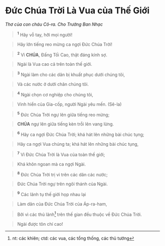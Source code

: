 # Đức Chúa Trời Là Vua của Thế Giới
*Thơ của con cháu Cô-ra. Cho Trưởng Ban Nhạc*

> <sup><b>1</b></sup> Hãy vỗ tay, hỡi mọi người!
>


> Hãy lớn tiếng reo mừng ca ngợi Đức Chúa Trời!
>


> <sup><b>2</b></sup> Vì **CHÚA**, Đấng Tối Cao, thật đáng kính sợ.
>


> Ngài là Vua cao cả trên toàn thế giới.
>


> <sup><b>3</b></sup> Ngài làm cho các dân bị khuất phục dưới chúng tôi,
>


> Và các nước ở dưới chân chúng tôi.
>


> <sup><b>4</b></sup> Ngài chọn cơ nghiệp cho chúng tôi,
>


> Vinh hiển của Gia-cốp, người Ngài yêu mến. (Sê-la)
>


> <sup><b>5</b></sup> Đức Chúa Trời ngự lên giữa tiếng reo mừng;
>


> **CHÚA** ngự lên giữa tiếng kèn trỗi lên vang lừng.
>


> <sup><b>6</b></sup> Hãy ca ngợi Đức Chúa Trời; khá hát lên những bài chúc tụng;
>


> Hãy ca ngợi Vua chúng ta; khá hát lên những bài chúc tụng,
>


> <sup><b>7</b></sup> Vì Đức Chúa Trời là Vua của toàn thế giới;
>


> Khá khôn ngoan mà ca ngợi Ngài.
>


> <sup><b>8</b></sup> Đức Chúa Trời trị vì trên các dân các nước;
>


> Đức Chúa Trời ngự trên ngôi thánh của Ngài.
>


> <sup><b>9</b></sup> Các lãnh tụ thế giới họp nhau lại
>


> Làm dân của Đức Chúa Trời của Áp-ra-ham,
>


> Bởi vì các thủ lãnh[^1-49af361a-93c4-47ee-ad81-e8a1ecae01ed] trên thế gian đều thuộc về Đức Chúa Trời.
>


> Ngài được tôn chí cao!
>

[^1-49af361a-93c4-47ee-ad81-e8a1ecae01ed]: nt: các khiên; ctd: các vua, các tổng thống, các thủ tướng